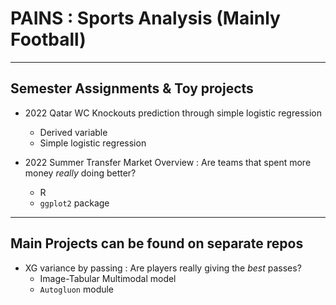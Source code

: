 # PAINS : Sports Analysis (Mainly Football)

---

## Semester Assignments & Toy projects  
- 2022 Qatar WC Knockouts prediction through simple logistic regression
  - Derived variable
  - Simple logistic regression
 
- 2022 Summer Transfer Market Overview : Are teams that spent more money *really* doing better?
  - R
  - `ggplot2` package

---

## Main Projects can be found on separate repos  
- XG variance by passing : Are players really giving the *best* passes?
  - Image-Tabular Multimodal model
  - `Autogluon` module
